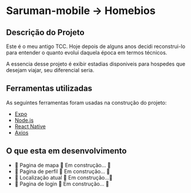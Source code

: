 # Saruman-mobile -> Homebios

## Descrição do Projeto
Este é o meu antigo TCC. Hoje depois de alguns anos decidi reconstrui-lo para entender o quanto evolui daquela época em termos técnicos. 

A essencia desse projeto é exibir estadias disponiveis para hospedes que desejam viajar, seu diferencial seria.

## Ferramentas utilizadas 
As seguintes ferramentas foram usadas na construção do projeto:

- [Expo](https://expo.io/)
- [Node.js](https://nodejs.org/en/)
- [React Native](https://reactnative.dev/)
- [Axios](https://axios-http.com/docs/intro)


## O que esta em desenvolvimento
<ul>
<li>	🚧  Pagina de mapa 🚀 Em construção...  🚧</li>
<li>	🚧  Pagina de perfil 🚀 Em construção...  🚧</li>
<li>	🚧  Localização atual 🚀 Em construção...🚧</li>
<li>	🚧  Pagina de login 🚀 Em construção...  🚧</li>



</ul>

